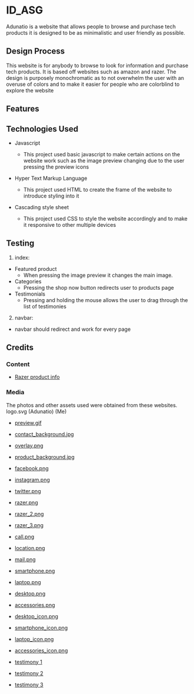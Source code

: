 # ID_ASG
 Adunatio is a website that allows people to browse and purchase tech products it is designed to be as minimalistic and user friendly as possible.

## Design Process
This website is for anybody to browse to look for information and purchase tech products. It is based off websites such as amazon and razer. The design is purposely monochromatic as to not overwhelm the user with an overuse of colors and to make it easier for people who are colorblind to explore the website

## Features


## Technologies Used
- Javascript
  - This project used basic javascript to make certain actions on the website work such as the image preview changing due to the user pressing the preview icons

- Hyper Text Markup Language
  - This project used HTML to create the frame of the website to introduce styling into it

- Cascading style sheet
  - This project used CSS to style the website accordingly and to make it responsive to other multiple devices

## Testing
1. index:
  - Featured product
    - When pressing the image preview it changes the main image.
  - Categories
    - Pressing the shop now button redirects user to products page
  - Testimonials
    - Pressing and holding the mouse allows the user to drag through the list of testimonies
2. navbar:
  - navbar should redirect and work for every page

## Credits

### Content
  - [Razer product info](https://www.razer.com/gaming-laptops/razer-blade-14)
### Media
The photos and other assets used were obtained from these websites.
logo.svg (Adunatio) (Me)

  - [preview.gif](https://www.youtube.com/watch?v=hh0aJusncI0)

  - [contact_background.jpg](https://www.istockphoto.com/photos/contact-us)

  - [overlay.png](https://atlus.com/smt5/)

  - [product_background.jpg](https://wallhere.com/en/wallpaper/791011)

  - [facebook.png](https://www.onlinewebfonts.com/icon/121522)

  - [instagram.png](https://clipart.info/instagram-png-instagram-icon-1600x1600-7592)

  - [twitter.png](https://www.onlinewebfonts.com/icon/190460)

  - [razer.png](https://shop.hardware.fr/fiche/AR201804240181.html)

  - [razer_2.png](https://shop.hardware.fr/fiche/AR201804240181.html)

  - [razer_3.png](https://shop.hardware.fr/fiche/AR201804240181.html)

  - [call.png](https://fonts.google.com/icons)

  - [location.png](https://fonts.google.com/icons)

  - [mail.png](https://fonts.google.com/icons)

  - [smartphone.png](https://pngimg.com/uploads/iphone/iphone_PNG5733.png)

  - [laptop.png](https://pluspng.com/laptop-hd-png-5319.html)

  - [desktop.png](https://www.pngall.com/computer-pc-png)

  - [accessories.png](https://www.freepngimg.com/png/2477-black-headphones-png-image)

  - [desktop_icon.png](https://shmector.com/free-vector/computer/desktop_pc_vector/2-0-953)

  - [smartphone_icon.png](https://purepng.com/photo/25240/electronics-smartphone)

  - [laptop_icon.png](https://www.vecteezy.com/vector-art/551713-laptop-computer-vector-icon)

  - [accessories_icon.png](https://www.onlinewebfonts.com/icon/474473)

  - [testimony 1](https://www.castingcall.club/projects/team-fortress-2-casting-call)

  - [testimony 2](https://images-wixmp-ed30a86b8c4ca887773594c2.wixmp.com/f/97f0958e-de1e-4003-b41b-594a35ab6c74/d9hrp8y-db6f9132-14c2-4315-9606-fff59b468ba0.png/v1/fill/w_1024,h_1346,q_75,strp/undertale__sans_4k_hd_sprite_by_c4dguy995-d9hrp8y.png?token=eyJ0eXAiOiJKV1QiLCJhbGciOiJIUzI1NiJ9.eyJpc3MiOiJ1cm46YXBwOjdlMGQxODg5ODIyNjQzNzNhNWYwZDQxNWVhMGQyNmUwIiwic3ViIjoidXJuOmFwcDo3ZTBkMTg4OTgyMjY0MzczYTVmMGQ0MTVlYTBkMjZlMCIsImF1ZCI6WyJ1cm46c2VydmljZTppbWFnZS5vcGVyYXRpb25zIl0sIm9iaiI6W1t7InBhdGgiOiIvZi85N2YwOTU4ZS1kZTFlLTQwMDMtYjQxYi01OTRhMzVhYjZjNzQvZDlocnA4eS1kYjZmOTEzMi0xNGMyLTQzMTUtOTYwNi1mZmY1OWI0NjhiYTAucG5nIiwid2lkdGgiOiI8PTEwMjQiLCJoZWlnaHQiOiI8PTEzNDYifV1dfQ.X4mJUQ_1o5MP8IluX_PjbU4Vmbo041ef15fFsbjtZJ8)

  - [testimony 3](https://www.istockphoto.com/vector/default-profile-picture-avatar-photo-placeholder-vector-illustration-gm1223671392-359532514)

